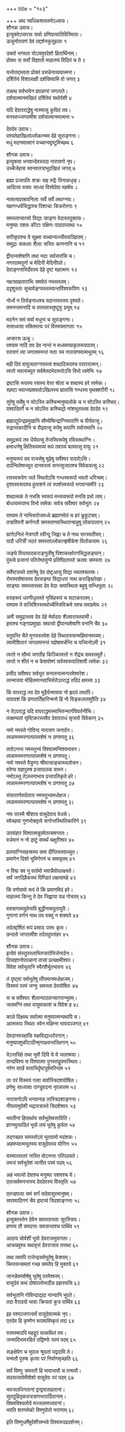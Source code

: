 +++
title = "१०३"

+++
अथ त्र्यधिकशततमोऽध्यायः।  
शौनक उवाच।  
इत्युक्तेऽप्सरसः सर्वाः प्रणिपत्यातिविस्मिताः।  
ऊचुर्नारायणं देवं तद्दर्शनकुतूहलाः १

उक्तो भगवता योऽयमुपदेशो हितार्थिनाम्।  
प्रोक्तः स सर्वो विज्ञातो माहात्म्यं विदितं च ते २

यत्त्वेतद्भवता प्रोक्तं प्रसन्नेनाव्ययात्मना।  
दर्शितेयं विशालाक्षी दर्शयिष्यामि वो जगत् ३

तन्नाथ सर्वभावेन प्रपन्नानां जगत्पते।  
दर्शयात्मानमखिलं दर्शितेयं यथोर्वशी ४

यदि देवापराद्धेषु नास्मासु कुपितं तव।  
मनस्तज्जगतमीश दर्शयात्मानमात्मना ५

देवदेव उवाच।  
पश्यतेहाखिलांल्लोकान्मम देहे सुराङ्गनाः।  
मधुं मदनमात्मानं यच्चान्यद्द्रष्टुमिच्छथ ६

शौनक उवाच।  
इत्युक्त्वा भगवान्देवस्तदा नारायणो नृप।  
उच्चैर्जहास स्वनवत्तत्राभूदखिलं जगत् ७

ब्रह्मा प्रजापतिः शक्रः सह रुद्रैः पिनाकधृक्।  
आदित्या वसवः साध्या विश्वेदेवा महर्षयः ८

नासत्यदस्रावनिलाः सर्वे सर्वे तथाग्नयः।  
यक्षगन्धर्वसिद्धाश्च पिशाचाः किन्नरोरगाः ९

समस्ताप्सरसो विद्याः साङ्गा वेदास्तदुक्तयः।  
मनुष्याः पशवः कीटाः पक्षिणः पादपास्तथा १०

सरीसृपाश्च ये सूक्ष्मा यच्चान्यज्जीवसञ्ज्ञितम्।  
समुद्राः सकलाः शैलाः सरितः काननानि च ११

द्वीपान्यशेषाणि तथा नदाः सर्वसरांसि च।  
नगरग्रामपूर्णा च मेदिनी मेदिनीपते।  
देवाङ्गनाभिर्देवस्य देहे दृष्टं महात्मनः १२

नक्षत्रग्रहताराभिः समवेतं नभस्तलम्।  
ददृशुस्ताः सुचार्वङ्ग्यस्तस्यान्तर्विश्वरूपिणः १३

नोर्ध्वं न तिर्यङ्नाधश्च यदान्तस्तस्य दृश्यते।  
तमनन्तमनादिं च ततस्तास्तुष्टुवुः प्रभुम् १४

मदनेन समं सर्वा मधुना च सुराङ्गनाः।  
ससाध्वसा भक्तिमत्यः परं विस्मयमागताः १५

अप्सरस ऊचुः।  
पश्याम नादिं तव देव नान्तं न मध्यमव्याकृतरूपपारम्।  
परायणं त्वा जगतामनन्तं नताः स्म नारायणमात्मभूतम् १६

मही दिवं वायुजलाग्नयस्त्वं शब्दादिरूपश्च परापरात्मन्।  
त्वत्तो भवत्यच्युत सर्वमेतदभेदरूपोऽसि विभो त्वमेभिः १७

द्रष्टासि रूपस्य रसस्य वेत्ता श्रोता च शब्दस्य हरे त्वमेकः।  
स्प्रष्टा भवान्स्प्रशवतोऽखिलस्य घ्रातासि गन्धस्य पृथक्शरीरी १८

सुरेषु सर्वेषु न सोऽस्ति कश्चिन्मनुष्यलोके च न सोऽस्ति कश्चित्।  
पश्वादिवर्गे च न सोऽस्ति कश्चिद्यो नांशभूतस्तव देवदेव १९

ब्रह्माद्युपेन्द्रप्रमुखानि सौम्येष्विन्द्राग्निरूपाणि च वीर्यवत्सु।  
रुद्रान्तकादीनि च रौद्रवत्सु रूपेषु रूपाणि तवोत्तमानि २०

समुद्ररूपं तव धैर्यवत्सु तेजस्विरूपेषु रविस्तथाग्निः।  
क्षमाधनेषु क्षितिरूपमग्र्यं रूपं तवाग्र्यं बलवत्सु वायुः २१

मनुष्यरूपं तव राजसेषु मूढेषु सर्वेश्वर पादपोऽसि।  
दर्पान्वितेष्वच्युत दानवस्त्वं सनत्सुजातश्च विवेकवत्सु २२

रसस्वरूपेण जले स्थितोऽसि गन्धस्वरूपो भवतो धरित्र्यम्।  
दृश्यस्वरूपश्च हुताशने त्वं स्पर्शस्वरूपो भगवान्समीरे २३

शब्दात्मकं ते नभसि स्वरूपं मन्तव्यरूपो मनसि प्रभो त्वम्।  
बोधव्यरूपश्च विभो त्वमेकः सर्वत्र सर्वेश्वर सर्वभूतः २४

पश्याम ते नाभिसरोजमध्ये ब्रह्माणमेतं च हरं भ्रुकूट्यम्।  
तत्राश्विनौ कर्णगतौ समस्ताणवस्थितान्बाहुषु लोकपालान् २५

घ्राणेऽनिलं नेत्रगतौ रवीन्दू जिह्वा च ते नाथ सरस्वतीयम्।  
पादौ धरित्रीं जठरं समस्तांल्लोकान्हृषीकेश विलोकयामः २६

जङ्घे वियत्पादकराङ्गुलीषु पिशाचरक्षोरगसिद्धसङ्घान्।  
पुंस्त्वे प्रजानां पतिरोष्ठयुग्मे प्रतिष्ठितास्ते क्रतवः समस्ताः २७

सर्वेष्टयस्ते दशनेषु देव दंष्टृआसु विद्या भवतश्चतस्रः।  
रोमस्वशेषास्तव देवसङ्घा विद्याधरा नाथ कराङ्घ्रिरेखाः।  
साङ्घाः समस्तास्तव देव वेदाः समास्थिता बहुषु सन्धिभूताः २८

वराहरूपं धरणीधृतस्ते नृसिंहरूपं च सटाकरालम्।  
पश्याम ते वाजिशिरस्तथोच्चैस्त्रिविक्रमे यश्च तवाप्रमेयः २९

अमी समुद्रास्तव देव देहे मेर्वादयः शैलवरास्तवामी।  
इमाश्च गङ्गाप्रमुखाः स्रवत्यो द्वीपान्यशेषाणि वनानि चैव ३०

स्तुवन्ति चैते मुनयस्तवेश देहे स्थितास्त्वन्महिमानमग्र्यम्।  
त्वामीशितारं जगतामनन्तं यज्ञेशमर्चन्ति च यज्विनोऽमी ३१

त्वत्तो न सौम्यं जगतीह किञ्चित्त्वत्तो न रौद्रंच समस्तमूर्ते।  
त्वत्तो न शीतं न च केशवोष्णं सर्वस्वरूपातिशयी त्वमेकः ३२

प्रसीद सर्वेश्वर सर्वभूत सनातनात्मन्परमेश्वरेश।  
त्वन्मायया मोहितमानसाभिर्यत्तेऽपराद्धं तदिदं क्षमस्व ३३

किं वापराद्धं तव देव मूढैर्यन्मायया नो हृदयं तथापि।  
पापावशं किं प्रणतार्तिहारिन्मनो हि नो विङ्कलतामुपैति ३४

न तेऽपराद्धं यदि वापराद्धमस्माभिरुन्मार्गविवर्तनीभिः।  
तत्क्षम्यतां सृष्टिकरस्तवैव देवापराधं सृजतो विवेकान् ३५

नमो नमस्ते गोविन्द नारायण जनार्दन।  
त्वन्नामस्मरणात्पापमशेषं नः प्रणश्यतु ३६

ततोऽनन्त नमस्तुभ्यं विश्वात्मन्विश्वभावन।  
त्वन्नामस्मरणात्पापमशेषं नः प्रणश्यतु।  
नमो नमस्ते वैकुण्ठ श्रीवत्साङ्काब्जलोचन।  
वरेण्य यज्ञपुरुष प्रजापालक वामन।  
नमोऽस्तु तेऽब्जनाभाय प्रजापतिकृते हरे।  
त्वन्नामस्मरणात्पापमशेषं नः प्रणश्यतु ३७

संसारार्णवपोताय नमस्तुभ्यमधोक्षज।  
त्वन्नामस्मरणात्पापमशेषं नः प्रणश्यतु ३८

नमः परस्मै श्रीशाय वासुदेवाय वेधसे।  
स्वेच्छया गुणभोक्तृत्वे सर्गान्तस्थितिकारिणे ३९

उपसंहार विश्वात्मन्रूपमेतत्समन्ततः।  
वर्धमानं न नो द्रष्टुं समर्थं चक्षुरीश्वर ४०

प्रलयाग्निसहस्रस्य समा दीप्तिस्तवाच्युत।  
प्रमाणेन दिशो भूमिर्गगनं च समावृतम् ४१

न विद्मः क्व नु वर्तामो भवान्नैवोपलक्ष्यते।  
सर्वं जगदिहैकस्थं पिण्डितं लक्षयामहे ४२

किं वर्णयामो रूपं ते किं प्रमाणमिदं हरे।  
माहात्म्यं किन्तु ते देव जिह्वाया यन्न गोचरम् ४३

वक्त्राणामयुतेनापि बुद्धीनामयुतायुतैः।  
गुणानां वर्णनं नाथ तव वक्तुं न शक्यते ४४

तदेतद्दर्शितं रूपं प्रसादः परमः कृतः।  
छन्दतो जगतामीश तदेतदुपसंहर ४५

शौनक उवाच।  
इत्येवं संस्तुतस्ताभिरप्सरोभिर्जनार्दनः।  
दिव्यज्ञानोपपन्नानां तासां प्रत्यक्षमीश्वरः।  
विवेश सर्वभूतानि स्वैरंशैर्भूतभावनः ४६

तं दृष्ट्वा सर्वभूतेषु लीयमानमधोक्षजम्।  
विस्मयं परमं जग्मुः समस्ता देवयोषितः ४७

स च सर्वेश्वरः शैलान्पादपान्सागरान्भुवम्।  
जलमग्निं तथा वायुमाकाशं च विवेश ह ४८

काले दिक्ष्वथ सर्वात्मा मनुष्यात्मन्यथापि च।  
आत्मरूपः स्थितः स्वेन महिम्ना भावयञ्जगत् ४९

देवदानवरक्षांसि यक्षविद्याधरोरगान्।  
मनुष्यपशुकीटादीन्मृगपक्ष्यन्तरिक्षगान् ५०

येऽन्तरिक्षे तथा भूमौ दिवि ये ये जलाश्रयाः।  
तान्प्रविश्य स विश्वात्मा पुनस्तद्रूपमास्थितः।  
नरेण सार्छं यत्ताभिर्दृष्टपूर्वमरिन्दम ५१

ताः परं विस्मयं गत्वा सर्वास्त्रिदशयोषितः।  
प्रणेमुः साध्यसाः पाण्डुवदना नृपसत्तम ५२

नारायणोऽपि भगवानाह तास्त्रिदशाङ्गनाः।  
नीयतामुर्वशी भद्रायत्रास्ते त्रिदशेश्वरः ५३

भवतीनां हितार्थाय सर्वभूतेष्वसाविति।  
ज्ञानमुत्पादितं भूयो लयं भूतेषु कुर्वता ५४

तद्गच्छत समस्तोऽयं भूतग्रामो मदंशकः।  
अहमप्यात्मभूतस्य वासुदेवस्य योगिनः ५५

यस्मात्परतरं नास्ति योऽनन्तः परिपठ्यते।  
तमजं सर्वभूतेशं जानीत परमं पदम् ५६

अहं भवत्यो देवाश्च मनुष्याः पशवश्च ये।  
एतत्सर्वमनन्तस्य देवदेवस्य विस्तृतिः ५७

एतज्ज्ञात्वा समं सर्गं सदेवासुरमानुषम्।  
सपश्वादिगणं चैव द्रष्टव्यं त्रिदशाङ्गनाः ५८

शौनक उवाच।  
इत्युक्तस्तेन देवेन समस्तास्ताः सुरस्त्रियः।  
प्रणम्य तौ समदनाः सवसन्ताश्च पार्थिव ५९

आदाय चोर्वशीं भूयो देवराजमुपागताः।  
आचख्युश्च यथावृत्तं देवराजाय तत्तथा ६०

तथा त्वमपि राजेन्द्रसर्वभूतेषु केशवम्।  
चिन्तयन्समतां गच्छ समतैव हि मुक्तये ६१

जानन्नेवमशेषेषु भूतेषु परमेश्वरम्।  
वासुदेवं कथं दोषांल्लोभादीन्न प्रहास्यसि ६२

सर्वभूतानि गोविन्दाद्यदा नान्यानि भूपते।  
तदा वैरादयो भावाः क्रियतां कुत्र पार्थिव ६३

इह पश्यञ्जगत्सर्वं वासुदेवात्मकं नृप।  
एतदेव हि कृष्णेन रूपमाविष्कृतं तदा ६४

परमस्मादपि महद्रूपं यत्कथितं तव।  
जन्मादिभावरहितं तद्विष्णोः परमं पदम् ६५

सङ्क्षेपेण च भूपाल श्रूयतां यद्वदामि ते।  
यन्मतौ पुरुषः कृत्वा परं निर्वाणमृच्छति ६६

सर्वं विष्णुः समस्तौ हि भावाभावौ च तन्मयौ।  
सदसत्सर्वमीशेशो वासुदेवः परं पदम् ६७

भवजलधिगतानां द्वन्द्ववाताहतानां।  
सुतदुहितृकलत्रत्राणभारार्दितानाम्।  
विषमविषयतोये मज्जतामप्लवानां।  
भवति शरणमेको विष्णुपोतो नराणाम् ६८

इति विष्णुधर्मेषूर्वशीसम्भवे विश्वरूपप्रदर्शनम्।  
